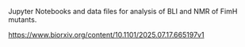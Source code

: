 Jupyter Notebooks and data files for analysis of BLI and NMR of FimH mutants.


https://www.biorxiv.org/content/10.1101/2025.07.17.665197v1
